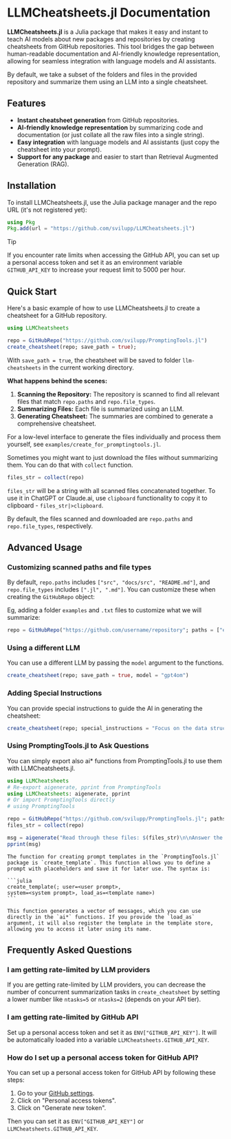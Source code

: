 # LLMCheatsheets.jl Documentation

**LLMCheatsheets.jl** is a Julia package that makes it easy and instant to teach AI models about new packages and repositories by creating cheatsheets from GitHub repositories. This tool bridges the gap between human-readable documentation and AI-friendly knowledge representation, allowing for seamless integration with language models and AI assistants.

By default, we take a subset of the folders and files in the provided repository and summarize them using an LLM into a single cheatsheet.

## Features

- **Instant cheatsheet generation** from GitHub repositories.
- **AI-friendly knowledge representation** by summarizing code and documentation (or just collate all the raw files into a single string).
- **Easy integration** with language models and AI assistants (just copy the cheatsheet into your prompt).
- **Support for any package** and easier to start than Retrieval Augmented Generation (RAG).

## Installation

To install LLMCheatsheets.jl, use the Julia package manager and the repo URL (it's not registered yet):

```julia
using Pkg
Pkg.add(url = "https://github.com/svilupp/LLMCheatsheets.jl")
```

> [!TIP]
> If you encounter rate limits when accessing the GitHub API, you can set up a personal access token and set it as an environment variable `GITHUB_API_KEY` to increase your request limit to 5000 per hour.

## Quick Start

Here's a basic example of how to use LLMCheatsheets.jl to create a cheatsheet for a GitHub repository.

```julia
using LLMCheatsheets

repo = GitHubRepo("https://github.com/svilupp/PromptingTools.jl")
create_cheatsheet(repo; save_path = true);
```

With `save_path = true`, the cheatsheet will be saved to folder `llm-cheatsheets` in the current working directory.

**What happens behind the scenes:**

1. **Scanning the Repository:** The repository is scanned to find all relevant files that match `repo.paths` and `repo.file_types`.
2. **Summarizing Files:** Each file is summarized using an LLM.
3. **Generating Cheatsheet:** The summaries are combined to generate a comprehensive cheatsheet.

For a low-level interface to generate the files individually and process them yourself, see `examples/create_for_promptingtools.jl`.

Sometimes you might want to just download the files without summarizing them. You can do that with `collect` function.

```julia
files_str = collect(repo)
```

`files_str` will be a string with all scanned files concatenated together. 
To use it in ChatGPT or Claude.ai, use `clipboard` functionality to copy it to clipboard - `files_str|>clipboard`.

By default, the files scanned and downloaded are `repo.paths` and `repo.file_types`, respectively.

## Advanced Usage

### Customizing scanned paths and file types

By default, `repo.paths` includes `["src", "docs/src", "README.md"]`, and `repo.file_types` includes `[".jl", ".md"]`. You can customize these when creating the `GitHubRepo` object:

Eg, adding a folder `examples` and `.txt` files to customize what we will summarize:

```julia
repo = GitHubRepo("https://github.com/username/repository"; paths = ["examples", "README.md"], file_types = [".jl", ".md", ".txt"])
```

### Using a different LLM

You can use a different LLM by passing the `model` argument to the functions.

```julia
create_cheatsheet(repo; save_path = true, model = "gpt4om")
```

### Adding Special Instructions

You can provide special instructions to guide the AI in generating the cheatsheet:

```julia
create_cheatsheet(repo; special_instructions = "Focus on the data structures and their interactions.")
```

### Using PromptingTools.jl to Ask Questions

You can simply export also ai* functions from PromptingTools.jl to use them with LLMCheatsheets.jl.

```julia
using LLMCheatsheets
# Re-export aigenerate, pprint from PromptingTools
using LLMCheatsheets: aigenerate, pprint
# Or import PromptingTools directly
# using PromptingTools

repo = GitHubRepo("https://github.com/svilupp/PromptingTools.jl"; paths = ["docs/src", "README.md"])
files_str = collect(repo)

msg = aigenerate("Read through these files: $(files_str)\n\nAnswer the question: What is the function for creating prompt templates?")
pprint(msg)
```

````plaintext
The function for creating prompt templates in the `PromptingTools.jl` package is `create_template`. This function allows you to define a prompt with placeholders and save it for later use. The syntax is:

```julia
create_template(; user=<user prompt>,
system=<system prompt>, load_as=<template name>)
```

This function generates a vector of messages, which you can use directly in the `ai*` functions. If you provide the `load_as` argument, it will also register the template in the template store,
allowing you to access it later using its name.
````

## Frequently Asked Questions

### I am getting rate-limited by LLM providers

If you are getting rate-limited by LLM providers, you can decrease the number of concurrent summarization tasks in `create_cheatsheet` by setting a lower number like `ntasks=5` or `ntasks=2` (depends on your API tier).

### I am getting rate-limited by GitHub API

Set up a personal access token and set it as `ENV["GITHUB_API_KEY"]`.
It will be automatically loaded into a variable `LLMCheatsheets.GITHUB_API_KEY`.

### How do I set up a personal access token for GitHub API?

You can set up a personal access token for GitHub API by following these steps:

1. Go to your [GitHub settings](https://github.com/settings/tokens).
2. Click on "Personal access tokens".
3. Click on "Generate new token".

Then you can set it as `ENV["GITHUB_API_KEY"]` or `LLMCheatsheets.GITHUB_API_KEY`.
